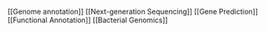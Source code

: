 [[Genome annotation]]
[[Next-generation Sequencing]]
[[Gene Prediction]]
[[Functional Annotation]]
[[Bacterial Genomics]]
